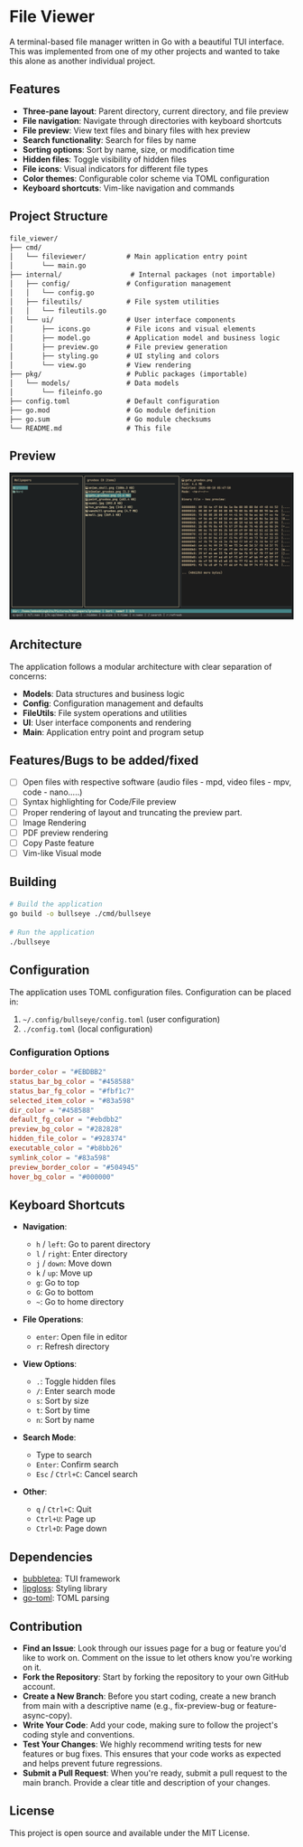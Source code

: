 # File Viewer

A terminal-based file manager written in Go with a beautiful TUI interface.
This was implemented from one of my other projects and wanted to take this alone as another individual project. 

## Features

- **Three-pane layout**: Parent directory, current directory, and file preview
- **File navigation**: Navigate through directories with keyboard shortcuts
- **File preview**: View text files and binary files with hex preview
- **Search functionality**: Search for files by name
- **Sorting options**: Sort by name, size, or modification time
- **Hidden files**: Toggle visibility of hidden files
- **File icons**: Visual indicators for different file types
- **Color themes**: Configurable color scheme via TOML configuration
- **Keyboard shortcuts**: Vim-like navigation and commands

## Project Structure

```
file_viewer/
├── cmd/
│   └── fileviewer/          # Main application entry point
│       └── main.go
├── internal/                 # Internal packages (not importable)
│   ├── config/              # Configuration management
│   │   └── config.go
│   ├── fileutils/           # File system utilities
│   │   └── fileutils.go
│   └── ui/                  # User interface components
│       ├── icons.go         # File icons and visual elements
│       ├── model.go         # Application model and business logic
│       ├── preview.go       # File preview generation
│       ├── styling.go       # UI styling and colors
│       └── view.go          # View rendering
├── pkg/                     # Public packages (importable)
│   └── models/              # Data models
│       └── fileinfo.go
├── config.toml              # Default configuration
├── go.mod                   # Go module definition
├── go.sum                   # Go module checksums
└── README.md                # This file
```

## Preview

![preview](preview.png)

## Architecture

The application follows a modular architecture with clear separation of concerns:

- **Models**: Data structures and business logic
- **Config**: Configuration management and defaults
- **FileUtils**: File system operations and utilities
- **UI**: User interface components and rendering
- **Main**: Application entry point and program setup

## Features/Bugs to be added/fixed

- [ ] Open files with respective software (audio files - mpd, video files - mpv, code - nano.....)
- [ ] Syntax highlighting for Code/File preview
- [ ] Proper rendering of layout and truncating the preview part.
- [ ] Image Rendering
- [ ] PDF preview rendering
- [ ] Copy Paste feature
- [ ] Vim-like Visual mode

## Building

```bash
# Build the application
go build -o bullseye ./cmd/bullseye

# Run the application
./bullseye
```

## Configuration

The application uses TOML configuration files. Configuration can be placed in:

1. `~/.config/bullseye/config.toml` (user configuration)
2. `./config.toml` (local configuration)

### Configuration Options

```toml
border_color = "#EBDBB2"
status_bar_bg_color = "#458588"
status_bar_fg_color = "#fbf1c7"
selected_item_color = "#83a598"
dir_color = "#458588"
default_fg_color = "#ebdbb2"
preview_bg_color = "#282828"
hidden_file_color = "#928374"
executable_color = "#b8bb26"
symlink_color = "#83a598"
preview_border_color = "#504945"
hover_bg_color = "#000000"
```

## Keyboard Shortcuts

- **Navigation**:
  - `h` / `left`: Go to parent directory
  - `l` / `right`: Enter directory
  - `j` / `down`: Move down
  - `k` / `up`: Move up
  - `g`: Go to top
  - `G`: Go to bottom
  - `~`: Go to home directory

- **File Operations**:
  - `enter`: Open file in editor
  - `r`: Refresh directory

- **View Options**:
  - `.`: Toggle hidden files
  - `/`: Enter search mode
  - `s`: Sort by size
  - `t`: Sort by time
  - `n`: Sort by name

- **Search Mode**:
  - Type to search
  - `Enter`: Confirm search
  - `Esc` / `Ctrl+C`: Cancel search

- **Other**:
  - `q` / `Ctrl+C`: Quit
  - `Ctrl+U`: Page up
  - `Ctrl+D`: Page down

## Dependencies

- [bubbletea](https://github.com/charmbracelet/bubbletea): TUI framework
- [lipgloss](https://github.com/charmbracelet/lipgloss): Styling library
- [go-toml](https://github.com/pelletier/go-toml): TOML parsing

## Contribution

- **Find an Issue**: Look through our issues page for a bug or feature you'd like to work on. Comment on the issue to let others know you're working on it.
- **Fork the Repository**: Start by forking the repository to your own GitHub account.
- **Create a New Branch**: Before you start coding, create a new branch from main with a descriptive name (e.g., fix-preview-bug or feature-async-copy).
- **Write Your Code**: Add your code, making sure to follow the project's coding style and conventions.
- **Test Your Changes**: We highly recommend writing tests for new features or bug fixes. This ensures that your code works as expected and helps prevent future regressions.
- **Submit a Pull Request**: When you're ready, submit a pull request to the main branch. Provide a clear title and description of your changes.

## License

This project is open source and available under the MIT License.
